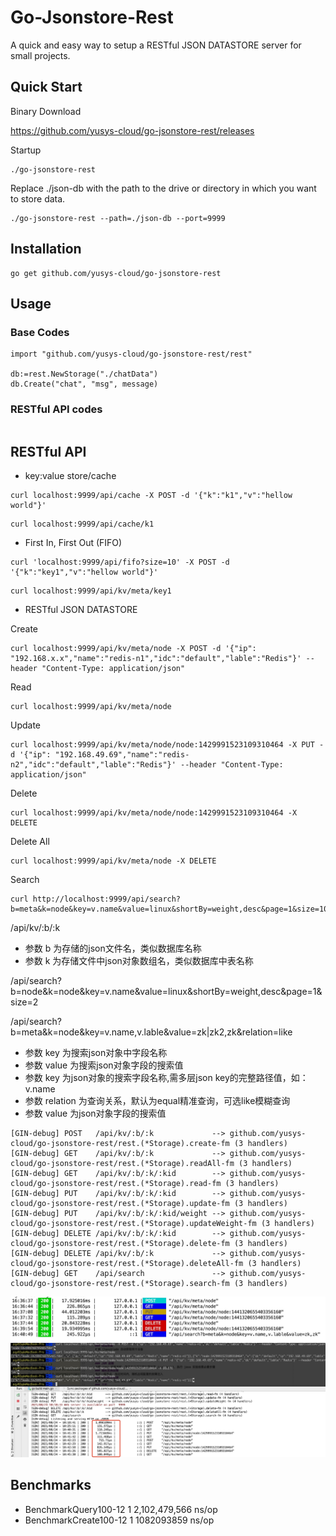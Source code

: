 # Go-Jsonstore-Rest

A quick and easy way to setup a RESTful JSON DATASTORE server for small projects.

## Quick Start

Binary Download

https://github.com/yusys-cloud/go-jsonstore-rest/releases 

Startup

``` 
./go-jsonstore-rest
```

Replace ./json-db with the path to the drive or directory in which you want to store data.

```
./go-jsonstore-rest --path=./json-db --port=9999 
```
## Installation
``` 
go get github.com/yusys-cloud/go-jsonstore-rest
```
## Usage

### Base Codes
```
import "github.com/yusys-cloud/go-jsonstore-rest/rest"

db:=rest.NewStorage("./chatData")
db.Create("chat", "msg", message)

```

### RESTful API codes
``` 

``` 

## RESTful API
- key:value store/cache
``` 
curl localhost:9999/api/cache -X POST -d '{"k":"k1","v":"hellow world"}'
```
``` 
curl localhost:9999/api/cache/k1
```
- First In, First Out (FIFO)
``` 
curl 'localhost:9999/api/fifo?size=10' -X POST -d '{"k":"key1","v":"hellow world"}'
```
``` 
curl localhost:9999/api/kv/meta/key1
```
- RESTful JSON DATASTORE

Create
``` 
curl localhost:9999/api/kv/meta/node -X POST -d '{"ip": "192.168.x.x","name":"redis-n1","idc":"default","lable":"Redis"}' --header "Content-Type: application/json"
```
Read
```
curl localhost:9999/api/kv/meta/node
```
Update
```
curl localhost:9999/api/kv/meta/node/node:1429991523109310464 -X PUT -d '{"ip": "192.168.49.69","name":"redis-n2","idc":"default","lable":"Redis"}' --header "Content-Type: application/json"
```
Delete
```
curl localhost:9999/api/kv/meta/node/node:1429991523109310464 -X DELETE
```
Delete All
```
curl localhost:9999/api/kv/meta/node -X DELETE
```
Search
```
curl http://localhost:9999/api/search?b=meta&k=node&key=v.name&value=linux&shortBy=weight,desc&page=1&size=10
```
/api/kv/:b/:k 
- 参数 b 为存储的json文件名，类似数据库名称
- 参数 k 为存储文件中json对象数组名，类似数据库中表名称

/api/search?b=node&k=node&key=v.name&value=linux&shortBy=weight,desc&page=1&size=2

/api/search?b=meta&k=node&key=v.name,v.lable&value=zk|zk2,zk&relation=like

- 参数 key 为搜索json对象中字段名称
- 参数 value 为搜索json对象字段的搜索值
- 参数 key 为json对象的搜索字段名称,需多层json key的完整路径值，如：v.name
- 参数 relation 为查询关系，默认为equal精准查询，可选like模糊查询
- 参数 value 为json对象字段的搜索值

``` 
[GIN-debug] POST   /api/kv/:b/:k             --> github.com/yusys-cloud/go-jsonstore-rest/rest.(*Storage).create-fm (3 handlers)
[GIN-debug] GET    /api/kv/:b/:k             --> github.com/yusys-cloud/go-jsonstore-rest/rest.(*Storage).readAll-fm (3 handlers)
[GIN-debug] GET    /api/kv/:b/:k/:kid        --> github.com/yusys-cloud/go-jsonstore-rest/rest.(*Storage).read-fm (3 handlers)
[GIN-debug] PUT    /api/kv/:b/:k/:kid        --> github.com/yusys-cloud/go-jsonstore-rest/rest.(*Storage).update-fm (3 handlers)
[GIN-debug] PUT    /api/kv/:b/:k/:kid/weight --> github.com/yusys-cloud/go-jsonstore-rest/rest.(*Storage).updateWeight-fm (3 handlers)
[GIN-debug] DELETE /api/kv/:b/:k/:kid        --> github.com/yusys-cloud/go-jsonstore-rest/rest.(*Storage).delete-fm (3 handlers)
[GIN-debug] DELETE /api/kv/:b/:k             --> github.com/yusys-cloud/go-jsonstore-rest/rest.(*Storage).deleteAll-fm (3 handlers)
[GIN-debug] GET    /api/search               --> github.com/yusys-cloud/go-jsonstore-rest/rest.(*Storage).search-fm (3 handlers)

```
<img width="550px" src="./docs/static/json-rest-crud-costtime.jpg">
<img width="550px" src="./docs/static/crud-time-ms.jpg">

## Benchmarks
- BenchmarkQuery100-12    	       1	2,102,479,566 ns/op
- BenchmarkCreate100-12    	       1	1082093859 ns/op
